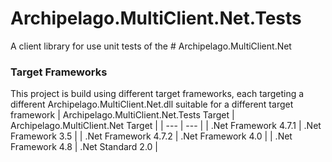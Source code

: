 ﻿# Archipelago.MultiClient.Net.Tests
A client library for use unit tests of the # Archipelago.MultiClient.Net

### Target Frameworks
This project is build using different target frameworks, each targeting a different Archipelago.MultiClient.Net.dll suitable for a different target framework
| Archipelago.MultiClient.Net.Tests Target | Archipelago.MultiClient.Net Target |
| --- | --- |
| .Net Framework 4.7.1 | .Net Framework 3.5 |
| .Net Framework 4.7.2 | .Net Framework 4.0 |
| .Net Framework 4.8 | .Net Standard 2.0 |
